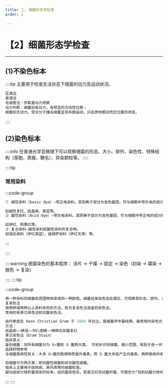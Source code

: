 ```yaml
---
title: 二、细菌形态学检查
order: 2

---
```


# 【2】细菌形态学检查

<kaodian :text="'微生物学检验记忆卡'" />

<!-- ###### 第四章 细菌感染的病原学诊断

> 微生物学检验 -->

<beitiW/>

---

## (1)不染色标本

<son :text="'微生物学检验记忆卡'" text1="(1)不染色标本" :textOption="[['熟练掌握','专业知识','专业实践能力'],['熟练掌握','专业知识','专业实践能力'],['熟练掌握',' 基本知识','专业知识']]" />

::::tip
主要用于检查生活状态下细菌的动力及运动状况。

```js
压滴法
悬滴法
毛细管法：厌氧菌动力观察
动力判断：细菌如有动力，有明显的方向性位移；
细菌如无动力，受水分子撞击细菌呈现布朗运动，只在原地颤动而无位置的改变。
```

::::

## (2)染色标本

<son :text="'微生物学检验记忆卡'" text1="(2)染色标本" :textOption="[['熟练掌握','专业知识','专业实践能力'],['熟练掌握','专业知识','专业实践能力'],['熟练掌握',' 基本知识','专业知识']]" />

::::info
在普通光学显微镜下可以观察细菌的形态、大小、排列、染色性、特殊结构（芽胞、荚膜、鞭毛）、异染颗粒等。
::::

::::tip

### 常用染料

:::code-group

```js [常用染料]
① 碱性染料（basic dye）—带正电染料。其阳离子部分为发色基团，可与细胞中带负电的组分结合。
```

```js [酸性染料]
如碱性复红、结晶紫、美蓝等。
② 酸性染料（Acid dye）—带负电染料。其阴离子部分为发色基团，可与细胞中带正电的组分结合。
```

```js [复合染料]
如伊红、刚果红等。
③ 复合染料—碱性染料和酸性染料的复合物。
如瑞氏染料（伊红美蓝）、姬姆萨染料（伊红天青）等。
```

:::

::::

::::warning
细菌染色的基本程序：
涂片 → 干燥 → 固定 → 染色（初染 → 媒染 → 脱色 → 复染）

::::
::::tip

:::code-group

```js [单染色法]
用一种染料将细菌和周围物体染成同一种颜色。细菌经单染色法处理后，可观察其形态、排列、大小及简单的结构，但不能显示各种细菌染色性的差异。
复染色法
用两种或两种以上染料染色的方法，称为复染色法或鉴别染色法。
常用的有革兰染色法和抗酸染色法。
```

```js [革兰染色法（Gram Stain）]
由丹麦医生 Hans Christian Gram 于 1884 年创立。是细菌学中最经典、最常用的染色方法。
方法：
结晶紫——碘液——95%酒精——稀释石炭酸复红
革兰染色法（Gram Stain）
临床意义：
鉴别细菌：将所有细菌分为 G+菌和 G-菌两大类， 可初步识别细菌，缩小范围，有助于进一步鉴定。
选择药物参考
与细菌致病性有关：大多 G+菌的致病物质是外毒素，而 G-菌大多能产生内毒素，两种致病作用不同。
```

```js [抗酸染色]
将细菌分为两大类：即抗酸性细菌和非抗酸性细菌。
临床上主要用于结核病、麻风病等的细菌检查。
疑似结核分枝杆菌感染的标本，经抗酸染色后，若查见红色抗酸杆菌，可报告为“找到抗酸分枝杆菌”，即可作出初步鉴定。对临床疾病的诊断和治疗具有重要参考价值。
```

:::
::::
